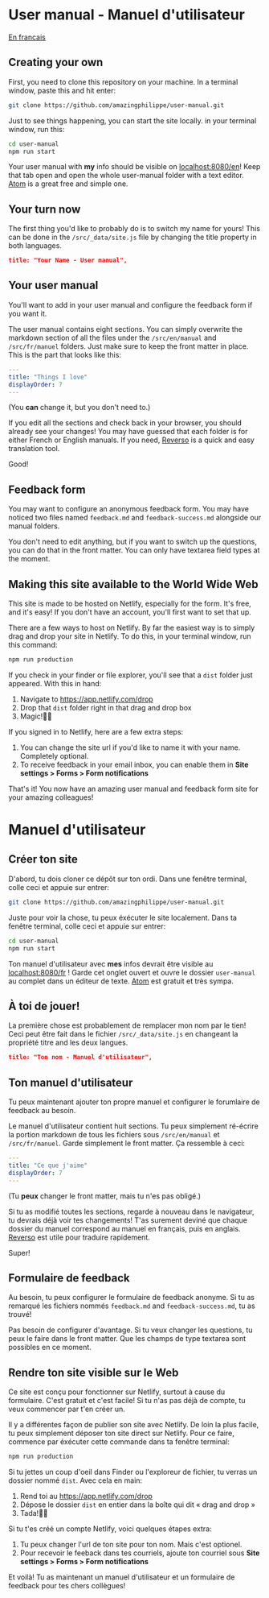 # User manual - Manuel d'utilisateur

[En francais](#manuel-dutilisateur)

## Creating your own

First, you need to clone this repository on your machine. In a terminal window, paste this and hit enter:

```bash
git clone https://github.com/amazingphilippe/user-manual.git
```

Just to see things happening, you can start the site locally. in your terminal window, run this:

```bash
cd user-manual
npm run start
```

Your user manual with **my** info should be visible on [localhost:8080/en](http://localhost:8080/en/)! Keep that tab open and open the whole user-manual folder with a text editor. [Atom](https://atom.io/) is a great free and simple one.

## Your turn now

The first thing you'd like to probably do is to switch my name for yours! This can be done in the `/src/_data/site.js` file by changing the title property in both languages.

```json
title: "Your Name - User manual",
```

## Your user manual

You'll want to add in your user manual and configure the feedback form if you want it.

The user manual contains eight sections. You can simply overwrite the markdown section of all the files under the `/src/en/manual` and `/src/fr/manuel` folders. Just make sure to keep the front matter in place. This is the part that looks like this:

```yaml
---
title: "Things I love"
displayOrder: 7
---

```

(You **can** change it, but you don't need to.)

If you edit all the sections and check back in your browser, you should already see your changes! You may have guessed that each folder is for either French or English manuals. If you need, [Reverso](https://www.reverso.net/text_translation.aspx?lang=EN) is a quick and easy translation tool.

Good!

## Feedback form

You may want to configure an anonymous feedback form. You may have noticed two files named `feedback.md` and `feedback-success.md` alongside our manual folders.

You don't need to edit anything, but if you want to switch up the questions, you can do that in the front matter. You can only have textarea field types at the moment.

## Making this site available to the World Wide Web

This site is made to be hosted on Netlify, especially for the form. It's free, and it's easy! If you don't have an account, you'll first want to set that up.

There are a few ways to host on Netlify. By far the easiest way is to simply drag and drop your site in Netlify. To do this, in your terminal window, run this command:

```bash
npm run production
```

If you check in your finder or file explorer, you'll see that a `dist` folder just appeared. With this in hand:

1. Navigate to https://app.netlify.com/drop
2. Drop that `dist` folder right in that drag and drop box
3. Magic!:tada::sparkles:

If you signed in to Netlify, here are a few extra steps:
1. You can change the site url if you'd like to name it with your name. Completely optional.
2. To receive feedback in your email inbox, you can enable them in **Site settings > Forms > Form notifications**

That's it! You now have an amazing user manual and feedback form site for your amazing colleagues!

# Manuel d'utilisateur

## Créer ton site

D'abord, tu dois cloner ce dépôt sur ton ordi. Dans une fenêtre terminal, colle ceci et appuie sur entrer:

```bash
git clone https://github.com/amazingphilippe/user-manual.git
```

Juste pour voir la chose, tu peux éxécuter le site localement. Dans ta fenêtre terminal, colle ceci et appuie sur entrer:

```bash
cd user-manual
npm run start
```

Ton manuel d'utilisateur avec **mes** infos devrait être visible au [localhost:8080/fr](http://localhost:8080/fr/) ! Garde cet onglet ouvert et ouvre le dossier `user-manual` au complet dans un éditeur de texte. [Atom](https://atom.io/) est gratuit et très sympa.

## À toi de jouer!

La première chose est probablement de remplacer mon nom par le tien! Ceci peut être fait dans le fichier `/src/_data/site.js` en changeant la propriété titre and les deux langues.

```json
title: "Ton nom - Manuel d'utilisateur",
```

## Ton manuel d'utilisateur

Tu peux maintenant ajouter ton propre manuel et configurer le forumlaire de feedback au besoin.

Le manuel d'utilisateur contient huit sections. Tu peux simplement ré-écrire la portion markdown de tous les fichiers sous `/src/en/manual` et `/src/fr/manuel`. Garde simplement le front matter. Ça ressemble à ceci:

```yaml
---
title: "Ce que j'aime"
displayOrder: 7
---

```

(Tu **peux** changer le front matter, mais tu n'es pas obligé.)

Si tu as modifié toutes les sections, regarde à nouveau dans le navigateur, tu devrais déjà voir tes changements! T'as surement deviné que chaque dossier du manuel correspond au manuel en français, puis en anglais. [Reverso](https://www.reverso.net/text_translation.aspx?lang=FR) est utile pour traduire rapidement.

Super!

## Formulaire de feedback

Au besoin, tu peux configurer le formulaire de feedback anonyme. Si tu as remarqué les fichiers nommés `feedback.md` and `feedback-success.md`, tu as trouvé!

Pas besoin de configurer d'avantage. Si tu veux changer les questions, tu peux le faire dans le front matter. Que les champs de type textarea sont possibles en ce moment.

## Rendre ton site visible sur le Web

Ce site est conçu pour fonctionner sur Netlify, surtout à cause du formulaire. C'est gratuit et c'est facile! Si tu n'as pas déjà de compte, tu veux commencer par t'en créer un.

Il y a différentes façon de publier son site avec Netlify. De loin la plus facile, tu peux simplement déposer ton site direct sur Netlify. Pour ce faire, commence par éxécuter cette commande dans ta fenêtre terminal:

```bash
npm run production
```

Si tu jettes un coup d'oeil dans Finder ou l'exploreur de fichier, tu verras un dossier nommé `dist`. Avec cela en main:

1. Rend toi au https://app.netlify.com/drop
2. Dépose le dossier `dist` en entier dans la boîte qui dit « drag and drop »
3. Tada!:tada::sparkles:

Si tu t'es créé un compte Netlify, voici quelques étapes extra:
1. Tu peux changer l'url de ton site pour ton nom. Mais c'est optionel.
2. Pour recevoir le feeback dans tes courriels, ajoute ton courriel sous **Site settings > Forms > Form notifications**

Et voilà! Tu as maintenant un manuel d'utilisateur et un formulaire de feedback pour tes chers collègues!
